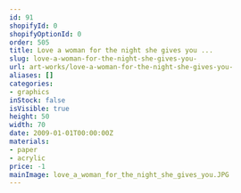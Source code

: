 ```yaml
---
id: 91
shopifyId: 0
shopifyOptionId: 0
order: 505
title: Love a woman for the night she gives you ...
slug: love-a-woman-for-the-night-she-gives-you-
url: art-works/love-a-woman-for-the-night-she-gives-you-
aliases: []
categories:
- graphics
inStock: false
isVisible: true
height: 50
width: 70
date: 2009-01-01T00:00:00Z
materials:
- paper
- acrylic
price: -1
mainImage: love_a_woman_for_the_night_she_gives_you.JPG
---
```

